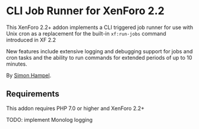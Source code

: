 CLI Job Runner for XenForo 2.2
==============================

This XenForo 2.2+ addon implements a CLI triggered job runner for use with Unix cron as a replacement for the built-in
`xf:run-jobs` command introduced in XF 2.2
 
New features include extensive logging and debugging support for jobs and cron tasks and the ability to run commands
for extended periods of up to 10 minutes.

By [Simon Hampel](https://xenforo.com/community/members/sim.4264/).

Requirements
------------

This addon requires PHP 7.0 or higher and XenForo 2.2+

TODO: implement Monolog logging